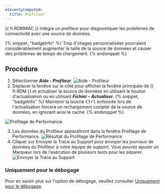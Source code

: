 ```yaml
---
eleventyComputed:
  title: Profileur
---
```

{{ fr.RDMMAC }} intègre un profileur pour diagnostiquer les problèmes de connectivité avec une source de données.

{% snippet, "badgeInfo" %}
Trop d'images personnalisées pourraient considérablement augmenter la taille de la source de données et causer des problèmes de temps de chargement.
{% endsnippet %}

## Procédure

1. Sélectionner ***Aide - Profileur***.
![Aide – Profileur](https://cdnweb.devolutions.net/docs/docs_en_rdm_mac_clip10470.png)
1. Déplacer la fenêtre sur le côté pour afficher la fenêtre principale de {{ fr.RDM }} et actualiser la source de données en utilisant le bouton d'actualisation ou en utilisant ***Fichier – Actualiser***.
{% snippet, "badgeInfo" %}
Maintenir la touche <kbd>Ctrl</kbd> enfoncée lors de l'actualisation forcera un rechargement complet de la source de données, en ignorant ainsi le cache.
{% endsnippet %}

![Profilage de Performance](https://cdnweb.devolutions.net/docs/docs_en_rdm_mac_clip10471.png)

3. Les données du Profileur apparaîtront dans la fenêtre Profilage de Performance.
![Résultat du Profilage de Performance](https://cdnweb.devolutions.net/docs/docs_en_rdm_mac_clip10472.png)
4. Cliquer sur Envoyer la Trace au Support pour envoyer les journaux de données du Profileur à notre équipe de support. Vous pouvez ajouter un Marqueur lors de l'exécution de plusieurs tests pour les séparer.
![Envoyer la Trace au Support](https://cdnweb.devolutions.net/docs/docs_en_rdm_mac_clip10473.png)

### Uniquement pour le débogage

Pour en savoir plus sur l'option de débogage, veuillez consulter [Uniquement pour le débogage](/rdm/mac/commands/help/profiler/debug-only/).
